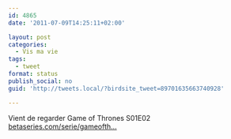 ```yaml
---
id: 4865
date: '2011-07-09T14:25:11+02:00'

layout: post
categories:
  - Vis ma vie
tags:
  - tweet
format: status
publish_social: no
guid: 'http://tweets.local/?birdsite_tweet=89701635663740928'

---
```


Vient de regarder Game of Thrones S01E02 [betaseries.com/serie/gameofth…](https://www.betaseries.com/serie/gameofthrones)